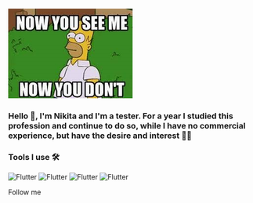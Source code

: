![Header](https://github.com/nikitagomozov/nikitagomozov/blob/main/asessc/images%20(2).jpg)

### Hello 👋, I'm Nikita and I'm a tester. For a year I studied this profession and continue to do so, while I have no commercial experience, but have the desire and interest 🏌️‍♂️

### Tools I use 🛠
![Flutter](https://img.shields.io/badge/Postman-red)
![Flutter](https://img.shields.io/badge/Software-Testing-blue)
![Flutter](https://img.shields.io/badge/YouTrack-fuchsia)
![Flutter](https://img.shields.io/badge/Jira-blue)



Follow me
